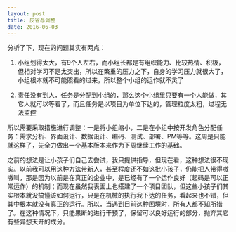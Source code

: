 ```yaml
---
layout: post
title: 反省与调整
date: 2016-06-03
---
```

分析了下，现在的问题其实有两点：

1. 小组划得太大，有9个人左右，而小组长都是有组织能力、比较热情、积极，但相对学习不是太突出，所以在繁重的压力之下，自身的学习压力就很大了，小组根本就不可能照看的过来，所以整个小组的运作就不灵了

2. 责任没有到人，任务是分配到小组的，那么这个小组里只要有一个人能做，其它人就可以等着了，而且任务是以项目为单位下达的，管理粒度太粗，过程无法监控

所以需要采取措施进行调整：一是将小组缩小，二是在小组中按开发角色分配任务：需求分析、界面设计、数据设计、编码、测试、部署、PM等等。这周是只能就这样了，先全力做出一个基本版本来作为下周继续工作的基础。

之前的想法是让小孩子们自己去尝试，我只提供指导，但现在看，这种想法很不现实。以前我可以用这种方法带新人，甚至程度还不如这批小孩子，仍能把人带得嗷嗷叫，那是因为以前是在真正的企业中，是已经有了一个运作良好（起码是可以正常运作）的机制；而现在虽然我表面上也搭建了一个项目团队，但这些小孩子们其实根本就没搞懂该如何运行，只是在机械的执行我下达的任务，看起来也不错，但其中根本就没有真正的运行。所以，当遇到目前这种困境时，所有人都不知所措了。在这种情况下，只能果断的进行干预了，保留可以良好运行的部分，抛弃其它有些异想天开的成分。
